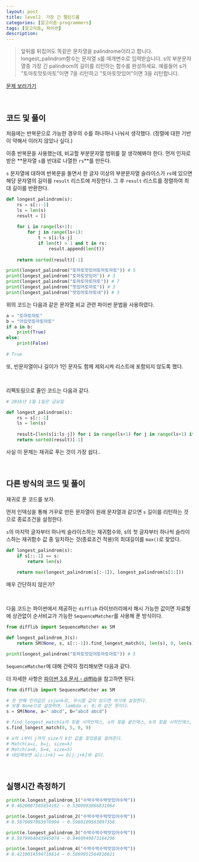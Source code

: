 ```yaml
---
layout: post
title: level2. 가장 긴 펠린드롬
categories: [알고리즘-programmers]
tags: [알고리즘, 파이썬]
description: 
---
```


> 앞뒤를 뒤집어도 똑같은 문자열을 palindrome이라고 합니다.
longest_palindrom함수는 문자열 s를 매개변수로 입력받습니다.
s의 부분문자열중 가장 긴 palindrom의 길이를 리턴하는 함수를 완성하세요.
예를들어 s가 "토마토맛토마토"이면 7을 리턴하고 "토마토맛있어"이면 3을 리턴합니다.


<a href="https://programmers.co.kr/learn/challenge_codes/85" target="_blank">문제 보러가기</a>

<br>

## 코드 및 풀이

처음에는 반복문으로 가능한 경우의 수를 하나하나 나눠서 생각했다. (정렬에 대한 기반이 약해서 이러지 않았나 싶다.)

이중 반복문을 사용했는데, 비교할 부분문자열 범위를 잘 생각해봐야 한다. 먼저 인자로 받은 **문자열 `s`를 반대로 나열한 `rs`**를 만든다. 

`s` 문자열에 대하여 반복문을 돌면서 한 글자 이상의 부분문자열 슬라이스가 `rs`에 있으면 해당 문자열의 길이를 `result` 리스트에 저장한다. 그 후 `result` 리스트를 정렬하여 최대 길이를 반환한다.


```python
def longest_palindrom(s):
    rs = s[::-1]
    ls = len(s) 
    result = []
    
    for i in range(ls+1):
        for j in range(ls+1):
            t = s[i:ls-j]
            if len(t) > 1 and t in rs:
                result.append(len(t))
    
    return sorted(result)[-1]

print(longest_palindrom("토마토맛있어토마토마토")) # 5
print(longest_palindrom("토마토맛있어")) # 3
print(longest_palindrom("토마토마토마토")) # 7
print(longest_palindrom("맛있어토마토")) # 3
print(longest_palindrom("맛있어토마토네")) # 3
```

위의 코드는 다음과 같은 문자열 비교 관련 파이썬 문법을 사용하였다.

```python
a = "토마토마토"
b = "어있맛토마토마토"
if a in b:
    print(True)
else:
    print(False)
    
# True
```

또, 빈문자열이나 길이가 1인 문자도 함께 제외시켜 리스트에 포함되지 않도록 했다.

<br>

리펙토링으로 줄인 코드는 다음과 같다.

```python
# 2016년 1월 1일은 금요일

def longest_palindrom(s):
    rs = s[::-1]
    ls = len(s)
    
    result=[len(s[i:ls-j]) for i in range(ls+1) for j in range(ls+1) if s[i:ls-j] in rs and (len(s[i:ls-j]) > 1)] 
    return sorted(result)[-1]
```

사실 이 문제는 재귀로 푸는 것이 가장 쉽다..

<br>

## 다른 방식의 코드 및 풀이 

재귀로 푼 코드를 보자. 

먼저 인덱싱을 통해 거꾸로 만든 문자열이 원래 문자열과 같으면 `s` 길이를 리턴하는 것으로 종료조건을 설정한다.

`s`의 마지막 글자부터 하나씩 슬라이스하는 재귀함수와, s의 첫 글자부터 하나씩 슬라이스하는 재귀함수 값 중 일치하는 것(종료조건 적용)의 최대길이를 `max()`로 찾았다. 


```python
def longest_palindrom(s):
    if s[::-1] == s:
        return len(s)
    
    return max(longest_palindrom(s[:-1]), longest_palindrom(s[1:]))
```

매우 간단하지 않은가?

<br>

다음 코드는 파이썬에서 제공하는 `difflib` 라이브러리에서 해시 가능한 값이면 자료형에 상관없이 순서비교가 가능한 `SequenceMatcher`를 사용해 푼 방식이다. 

```python
from difflib import SequenceMatcher as SM

def longest_palindrom_3(s):
    return SM(None, s, s[::-1]).find_longest_match(0, len(s), 0, len(s)).size

print(longest_palindrom("토마토맛있어토마토마토")) # 5
```

`SequenceMatcher`에 대해 간략히 정리해보면 다음과 같다. 

더 자세한 사항은 <a href="https://docs.python.org/3.6/library/difflib.html" target="_blank">파이썬 3.6 문서 - difflib</a>을 참고하면 된다. 

```python
from difflib import SequenceMatcher as SM

# 첫 번째 인자값은 isjunk로, 무시할 값이 있으면 여기에 설정한다.
# 보통 None으로 설정하며, lambda x: 0;과 같은 뜻이다.
s = SM(None, a=" abcd", b="abcd abcd")
```

```python
# find_longest_match(a의 찾을 시작인덱스, a의 찾을 끝인덱스, b의 찾을 시작인덱스, b의 찾을 끝인덱스)
s.find_longest_match(0, 5, 0, 9)

# a의 i부터 j까지 size가 k인 값을 찾았음을 알려준다.
# Match(a=i, b=j, size=k)
# Match(a=0, b=4, size=5)
# 대입해보면 a[i:i+k] == b[j:j+k]와 같다. 
```

<br>

## 실행시간 측정하기

```python
print(e.longest_palindrom_1("수박수박수박맛있어수박"))
# 0.4620087565854192 ~ 0.5309993866831064

print(e.longest_palindrom_2("수박수박수박맛있어수박"))
# 0.5870097083970904 ~ 0.5980109563097358

print(e.longest_palindrom_3("수박수박수박맛있어수박"))
# 0.5979964043945074 ~ 0.9469949873164296

print(e.longest_palindrom_4("수박수박수박맛있어수박"))
# 0.4210014594718814 ~ 0.5869951564818621
```

<br>
